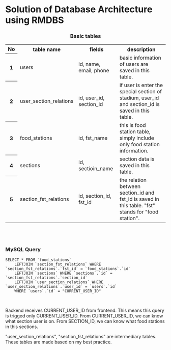 # Solution of Database Architecture using RMDBS

<h3 align="center">Basic tables</h3>

<div align="center">
	<table>
		<tr>
			<th>No</th>
			<th>table name</th>
			<th>fields</th>
			<th>description</th>  
		</tr>
		<tr>
			<th>1</th>
			<td>users</td>
			<td>id, name, email, phone</td>
			<td>basic information of users are saved in this table.</td>  
		</tr>
		<tr>
			<th>2</th>
			<td>user_section_relations</td>
			<td>id, user_id, section_id</td>
			<td>if user is enter the special section of stadium, user_id and section_id is saved in this table.</td>  
		</tr>
		<tr>
			<th>3</th>
			<td>food_stations</td>
			<td>id, fst_name</td>
			<td>this is food station table, simply include only food station information.</td>  
		</tr>
		<tr>
			<th>4</th>
			<td>sections</td>
			<td>id, sectioin_name</td>
			<td>section data is saved in this table.</td>  
		</tr>
		<tr>
			<th>5</th>
			<td>section_fst_relations</td>
			<td>id, section_id, fst_id</td>
			<td>the relation between section_id and fst_id is saved in this table. "fst" stands for "food station".</td>  
		</tr>
	</table>
</div>
<br/>
<br/>

### MySQL Query

```
SELECT * FROM `food_stations`
	LEFTJOIN `section_fst_relations` WHERE `section_fst_relations`.`fst_id` = `food_stations`.`id`
	LEFTJOIN `sections` WHERE `sections`.`id` = `section_fst_relations`.`section_id`
	LEFTJOIN `user_section_relations` WHERE `user_section_relations`.`user_id` = `users`.`id`
	WHERE `users`.`id` = "CURRENT_USER_ID"
```

<br/>

<p>Backend receives CURRENT_USER_ID from frontend. This means this query is trigged only CURRENT_USER_ID. From CURRENT_USER_ID, we can know what section user is on. From SECTION_ID, we can know what food stations in this sections.</p>
<p>"user_section_relations", "section_fst_relations" are intermediary tables. These tables are made based on my best practice.</p>

